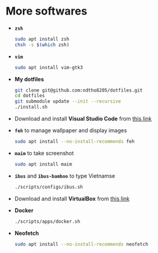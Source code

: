 # More softwares

- **`zsh`**

  ```sh
  sudo apt install zsh
  chsh -s $(which zsh)
  ```

- **`vim`**

  ```sh
  sudo apt install vim-gtk3
  ```

- **My dotfiles**

  ```sh
  git clone git@github.com:ndtho8205/dotfiles.git
  cd dotfiles
  git submodule update --init --recursive
  ./install.sh
  ```

- Download and install **Visual Studio Code** from
  [this link](https://code.visualstudio.com/docs/?dv=linux64_deb)

- **`feh`** to manage wallpaper and display images

  ```sh
  sudo apt install --no-install-recommends feh
  ```

- **`maim`** to take screenshot

  ```sh
  sudo apt install maim
  ```

- **`ibus`** and **`ibus-bamboo`** to type Vietnamse

  ```sh
  ./scripts/configs/ibus.sh
  ```

- Download and install **VirtualBox** from
  [this link](https://www.virtualbox.org/wiki/Downloads)

- **Docker**

  ```sh
  ./scripts/apps/docker.sh
  ```

- **Neofetch**

  ```sh
  sudo apt install --no-install-recommends neofetch
  ```
